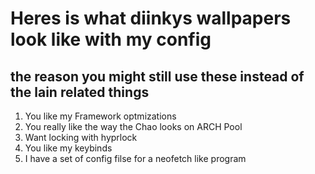 # Heres is what diinkys wallpapers look like with my config 

## the reason you might still use these instead of the lain related things 

1. You like my Framework optmizations
2. You really like the way the Chao looks on ARCH Pool
3. Want locking with hyprlock
4. You like my keybinds 
5. I have a set of config filse for a neofetch like program
